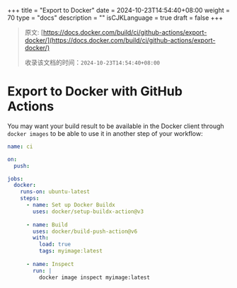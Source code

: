 +++
title = "Export to Docker"
date = 2024-10-23T14:54:40+08:00
weight = 70
type = "docs"
description = ""
isCJKLanguage = true
draft = false
+++

> 原文: [https://docs.docker.com/build/ci/github-actions/export-docker/](https://docs.docker.com/build/ci/github-actions/export-docker/)
>
> 收录该文档的时间：`2024-10-23T14:54:40+08:00`

# Export to Docker with GitHub Actions

You may want your build result to be available in the Docker client through `docker images` to be able to use it in another step of your workflow:



```yaml
name: ci

on:
  push:

jobs:
  docker:
    runs-on: ubuntu-latest
    steps:
      - name: Set up Docker Buildx
        uses: docker/setup-buildx-action@v3
      
      - name: Build
        uses: docker/build-push-action@v6
        with:
          load: true
          tags: myimage:latest
      
      - name: Inspect
        run: |
          docker image inspect myimage:latest       
```
